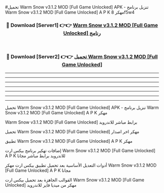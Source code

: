 #تحميل Warm Snow v3.1.2 MOD [Full Game Unlocked]  APK - تنزيل برنامج Warm Snow v3.1.2 MOD [Full Game Unlocked]  A P K مهكر 8f5w4 



<div align="center">
<h3>🔴 Download [Server1] 👉👉 <a href="https://apkdownload10.web.app/?title=Warm Snow v3.1.2 MOD [Full Game Unlocked] ">Warm Snow v3.1.2 MOD [Full Game Unlocked]  رنامج</a></h3><br>

<h3>🔴 Download [Server2] 👉👉 <a href="https://apkdownload10.web.app/?title=Warm Snow v3.1.2 MOD [Full Game Unlocked] ">تحميل Warm Snow v3.1.2 MOD [Full Game Unlocked]  </a></h3>
</div>


----------------------------------------------------------

----------------------------------------------------------

----------------------------------------------------------

----------------------------------------------------------

----------------------------------------------------------

----------------------------------------------------------

----------------------------------------------------------

تحميل Warm Snow v3.1.2 MOD [Full Game Unlocked]  APK - تنزيل برنامج Warm Snow v3.1.2 MOD [Full Game Unlocked]  A P K مهكر

Warm Snow v3.1.2 MOD [Full Game Unlocked]  برابط مباشر للاندرويد

تحميل Warm Snow v3.1.2 MOD [Full Game Unlocked]  مهكر اخر اصدار

تطبيق Warm Snow v3.1.2 MOD [Full Game Unlocked]  A P K مهكر

إضافات تهكير برنامج بيكس ارت Warm Snow v3.1.2 MOD [Full Game Unlocked]  A P K للاندرويد برابط مباشر مجانا

أدوات التعديل الأساسية بعد تحميل تطبيق بيكس ارت مهكر Warm Snow v3.1.2 MOD [Full Game Unlocked]  A P K مجانا

القوالب الجاهزة بعد تحميل بيكس ارت Warm Snow v3.1.2 MOD [Full Game Unlocked]  مهكر من ميديا فاير للاندرويد


